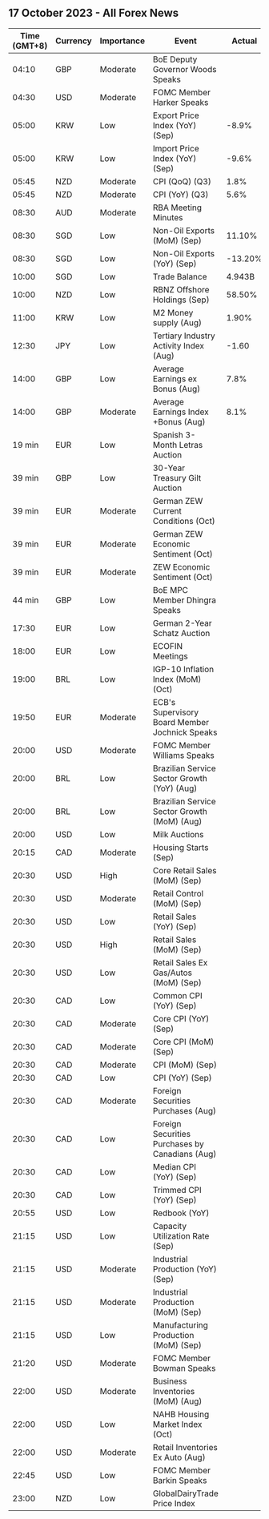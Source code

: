 ## 17 October 2023 - All Forex News

| Time (GMT+8) | Currency | Importance | Event | Actual | Forecast | Previous |
|------|----------|------------|-------|--------|----------|----------|
| 04:10 | GBP | Moderate | BoE Deputy Governor Woods Speaks |  |  |  |
| 04:30 | USD | Moderate | FOMC Member Harker Speaks |  |  |  |
| 05:00 | KRW | Low | Export Price Index (YoY) (Sep) | -8.9% |  | -7.9% |
| 05:00 | KRW | Low | Import Price Index (YoY) (Sep) | -9.6% |  | -9.2% |
| 05:45 | NZD | Moderate | CPI (QoQ) (Q3) | 1.8% | 2.0% | 1.1% |
| 05:45 | NZD | Moderate | CPI (YoY) (Q3) | 5.6% | 5.9% | 6.0% |
| 08:30 | AUD | Moderate | RBA Meeting Minutes |  |  |  |
| 08:30 | SGD | Low | Non-Oil Exports (MoM) (Sep) | 11.10% | 3.20% | -6.60% |
| 08:30 | SGD | Low | Non-Oil Exports (YoY) (Sep) | -13.20% | -14.70% | -22.50% |
| 10:00 | SGD | Low | Trade Balance | 4.943B |  | 3.215B |
| 10:00 | NZD | Low | RBNZ Offshore Holdings (Sep) | 58.50% |  | 58.60% |
| 11:00 | KRW | Low | M2 Money supply (Aug) | 1.90% |  | 2.10% |
| 12:30 | JPY | Low | Tertiary Industry Activity Index (Aug) | -1.60 |  | 0.60 |
| 14:00 | GBP | Low | Average Earnings ex Bonus (Aug) | 7.8% | 7.8% | 7.9% |
| 14:00 | GBP | Moderate | Average Earnings Index +Bonus (Aug) | 8.1% | 8.3% | 8.5% |
| 19 min | EUR | Low | Spanish 3-Month Letras Auction |  |  | 3.452% |
| 39 min | GBP | Low | 30-Year Treasury Gilt Auction |  |  | 4.704% |
| 39 min | EUR | Moderate | German ZEW Current Conditions (Oct) |  | -80.8 | -79.4 |
| 39 min | EUR | Moderate | German ZEW Economic Sentiment (Oct) |  | -9.3 | -11.4 |
| 39 min | EUR | Moderate | ZEW Economic Sentiment (Oct) |  | -8.0 | -8.9 |
| 44 min | GBP | Low | BoE MPC Member Dhingra Speaks |  |  |  |
| 17:30 | EUR | Low | German 2-Year Schatz Auction |  |  | 3.100% |
| 18:00 | EUR | Low | ECOFIN Meetings |  |  |  |
| 19:00 | BRL | Low | IGP-10 Inflation Index (MoM) (Oct) |  |  | 0.2% |
| 19:50 | EUR | Moderate | ECB's Supervisory Board Member Jochnick Speaks |  |  |  |
| 20:00 | USD | Moderate | FOMC Member Williams Speaks |  |  |  |
| 20:00 | BRL | Low | Brazilian Service Sector Growth (YoY) (Aug) |  |  | 3.5% |
| 20:00 | BRL | Low | Brazilian Service Sector Growth (MoM) (Aug) |  |  | 0.5% |
| 20:00 | USD | Low | Milk Auctions |  |  | 3,104.0 |
| 20:15 | CAD | Moderate | Housing Starts (Sep) |  | 240.0K | 252.8K |
| 20:30 | USD | High | Core Retail Sales (MoM) (Sep) |  | 0.2% | 0.6% |
| 20:30 | USD | Moderate | Retail Control (MoM) (Sep) |  |  | 0.1% |
| 20:30 | USD | Low | Retail Sales (YoY) (Sep) |  |  | 2.47% |
| 20:30 | USD | High | Retail Sales (MoM) (Sep) |  | 0.3% | 0.6% |
| 20:30 | USD | Low | Retail Sales Ex Gas/Autos (MoM) (Sep) |  |  | 0.2% |
| 20:30 | CAD | Low | Common CPI (YoY) (Sep) |  | 4.7% | 4.8% |
| 20:30 | CAD | Moderate | Core CPI (YoY) (Sep) |  |  | 3.3% |
| 20:30 | CAD | Moderate | Core CPI (MoM) (Sep) |  |  | 0.1% |
| 20:30 | CAD | Moderate | CPI (MoM) (Sep) |  | 0.1% | 0.4% |
| 20:30 | CAD | Low | CPI (YoY) (Sep) |  | 4.0% | 4.0% |
| 20:30 | CAD | Moderate | Foreign Securities Purchases (Aug) |  | 11.78B | 11.62B |
| 20:30 | CAD | Low | Foreign Securities Purchases by Canadians (Aug) |  |  | 2.61B |
| 20:30 | CAD | Low | Median CPI (YoY) (Sep) |  | 4.0% | 4.1% |
| 20:30 | CAD | Low | Trimmed CPI (YoY) (Sep) |  | 3.8% | 3.9% |
| 20:55 | USD | Low | Redbook (YoY) |  |  | 4.0% |
| 21:15 | USD | Low | Capacity Utilization Rate (Sep) |  | 79.6% | 79.7% |
| 21:15 | USD | Moderate | Industrial Production (YoY) (Sep) |  |  | 0.25% |
| 21:15 | USD | Moderate | Industrial Production (MoM) (Sep) |  | 0.1% | 0.4% |
| 21:15 | USD | Low | Manufacturing Production (MoM) (Sep) |  | 0.1% | 0.1% |
| 21:20 | USD | Moderate | FOMC Member Bowman Speaks |  |  |  |
| 22:00 | USD | Moderate | Business Inventories (MoM) (Aug) |  | 0.3% | 0.0% |
| 22:00 | USD | Low | NAHB Housing Market Index (Oct) |  | 44 | 45 |
| 22:00 | USD | Moderate | Retail Inventories Ex Auto (Aug) |  | 0.6% | 0.0% |
| 22:45 | USD | Low | FOMC Member Barkin Speaks |  |  |  |
| 23:00 | NZD | Low | GlobalDairyTrade Price Index |  |  | 4.4% |
